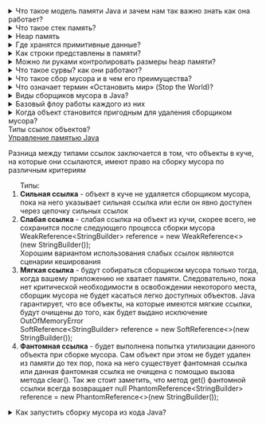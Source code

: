 <details><summary>Что такое модель памяти Java и зачем нам так важно знать как она работает?</summary>
    <p>Модель памяти Java описывает поведение потоков в среде исполнения Java</p>
    <ul>Для чего нам надо знать, понимать как и куда расходуется память:
        <li>чтоб писать оптимальные, относительно памяти, программы</li>
        <li>избегать утечек памяти</li>
        <li>решать проблемы и ошибки вызванные недостатком памяти</li>
    </ul>
    <img src="https://user-images.githubusercontent.com/4215285/73688549-55d59980-46dd-11ea-89d2-06ab5afdf423.png" >
</details>
<details><summary>Что такое стек память?</summary>
    <p>Стек работает по принципу LIFO (последний вошел - первый вышел). Когда вызывается метод, для него выделяется
        блок памяти (frame), в котором хранятся значения примитивов, создаваемых в методе, и ссылки на объекты в куче, на которые ссылается метод
    </p>
    <p>Когда метод завершает выполнение, блок памяти (frame), отведенный для его нужд, очищается, и пространство становится доступным для 
        следующего метода. При этом поток выполнения программы возвращается к месту вызова этого метода с последующим переходом к следующей строке кода
    </p>
    <ul>Особенности:
        <li>Он заполняется и освобождается по мере вызова и завершения новых методов</li>
        <li>Переменные в стеке существуют до тех пор, пока выполняется метод в котором они были созданы</li>
        <li>Если память стека будет заполнена, Java бросит исключение java.lang.StackOverFlowError</li>
        <li>Доступ к этой области памяти осуществляется быстрее, чем к куче</li>
        <li>Является потокобезопасным, поскольку для каждого потока создается свой отдельный стек</li>
    </ul>
</details>
<details><summary>Heap память</summary>
    <p>Heap память - это область памяти используется для динамического выделения памяти для объектов и классов JRE во время выполнения</p>
    <p>Эти объекты имеют глобальный доступ и могут быть получены из любого места программы</p>
    <ul>Heap состоит из:
        <li><b>Young Generation</b> - область где размещаются недавно созданные объекты. Когда она заполняется, происходит быстрая сборка мусора</li>
        <li><b>Old (Tenured) Generation</b> - здесь хранятся долгоживущие объекты. Когда объекты из Young Generation достигают определенного порога «возраста», они перемещаются в Old Generation</li>
        <li><b>Permanent Generation</b> - содержит метаинформацию о классах и методах приложения, но начиная с Java 8 данная область памяти была упразднена</li>
    </ul>
    <ul>Особенности:
        <li>Когда эта область памяти полностью заполняется, Java бросает java.lang.OutOfMemoryError</li>
        <li>Доступ к ней медленнее, чем к стеку</li>
        <li>Эта память, в отличие от стека, автоматически не освобождается. Для сбора неиспользуемых объектов используется сборщик мусора</li>
        <li>В отличие от стека, куча не является потокобезопасной и ее необходимо контролировать, правильно синхронизируя код</li>
    </ul>
</details>
<details><summary>Где хранятся примитивные данные?</summary>
    <p>Значения полей примитивного типа, хранятся в куче</p>
    <p>Значения переменных (локальные переменные метода) примитивного типа хранятся в стеке</p>
</details>
<details><summary>Как строки представлены в памяти?</summary>
    <a href="https://javadevblog.com/chto-takoe-pul-strok-v-java.html" >Что такое пул строк в Java?</a>
    <p><b>Пул строк</b> - область памяти в куче, где JVM хранит строки</p>
    <p>каждый строковый литерал, будет храниться в пуле строк. Два объекта, проинициализированные эквивалентным строковым литералом
        будут иметь ссылки на один и тот же объект в пуле строк. Тк при инициализации, проверяется, есть ли в пуле строк такая страка,
        если есть, то возвращается ссылка на нее, если нет - то создается новая страка в пуле - этот процесс называется интерирование строк
    </p>
    <p>При инициализации строк с помощью new - в куче всегда создается новый объект типа String</p>
    <p>До Java 7 пул строк распологался в специальном участке памяти <b>PermGen</b>, который имел фиксированную длину и не
        расширялся во время выполнения программы и не доступен для сборки мусора. Это повышало риск получить OutOfMemoryError при большом количестве итерирования строк
    </p>
    <p>Начиная с Java 7 пул строк распологается в куче, что дает доступ сборщику мусора. Тем самым оптимизирую память и уменьшение риска получения OutOfMemoryError</p>
    <p>В Java 6 единственная оптимизация по увеличению памяти PermGen (где находился пул строк) - это только во время вызова программы с параметром:<br>
        -XX:MaxPermSize=1G
    </p>
    <p>Начиная с Java 7:<br>
        -XX:StringTableSize=4901
    </p>
</details>
<details><summary>Можно ли руками контролировать размеры heap памяти?</summary>
    <p>При запуске программы, в зависимости от системы, JVM выделяет значения памяти по умолчанию. При желании мы можем изменить эти значения
        при запуске приложения указать параметры:<br>
        <b>-Xms</b> - определяет минимальный объем heap памяти<br>
        <b>-Xmx</b> - определяет максимальный объем heap памяти<br>
        -Xms должен быть меньше, чем -Xmx
    </p>
</details>
<details><summary>Что такое сурвы? как они работают?</summary>
    <a href="https://habr.com/ru/company/otus/blog/553996/">Избавляемся от мусора в Java</a><br>
    <img src="https://hsto.org/r/w1560/getpro/habr/upload_files/0fd/29a/713/0fd29a71366c3832002a9c8a9ca6266a.png" width="50%">
    <p><b>Поколение объекта</b> - возраст объекта, т.е. количество пережитых циклов сборки мусора.</p>
    <p>Для оптимизации сборки мусора память кучи дополнительно разделена на четыре области (Eden, S0, S1, OldGen). В эти области объекты помещаются в зависимости от их возраста.</p>
    <ol>Принцип работы:
        <li>Новые объекты создаются в области Eden. Области Survivor (S0, S1) на данный момент пустые
        <li>Когда область Eden заполняется, происходит минорная сборка мусора. <b>Minor GC</b> — это процесс, при котором операции mark и sweep выполняются для young generation</li>
        <li>После Minor GC живые объекты перемещаются в одну из областей Survivor (например, S0). Мертвые объекты полностью удаляются</li>
        <li>По мере работы приложения пространство Eden заполняется новыми объектами. При очередном Minor GC области young generation и S0 очищаются. На этот раз выжившие объекты 
            перемещаются в область S1, и их возраст увеличивается (отметка о том, что они пережили сборку мусора)  
        </li>
        <li>При следующем Minor GC процесс повторяется. Однако на этот раз области Survivor меняются местами. Живые объекты перемещаются в S0 и у них увеличивается возраст. Области Eden и S1 очищаются</li>
        <li>Объекты между областями Survivor копируются определенное количество раз (пока не переживут определенное количество Minor GC) или пока там достаточно места. Затем эти объекты копируются в область Old</li>
        <li>При Major GC этапы mark и sweep выполняются для Old Generation. Major GC работает медленнее по сравнению с Minor GC, поскольку старое поколение в основном состоит из живых объектов</li>
    </ol>
</details>
<details><summary>Что такое сбор мусора и в чем его преимущества?</summary>
    <p>Сборка мусора - это процесс освобождения памяти за счет удаления неиспользуемых объектов </p>
    <p>Для сборки мусора используется алгоритм пометок (Mark & Sweep)</p>
    <ol>Этапы сборки мусора:
        <li><b>Mark (маркировка)</b> - GC сканирует все объекты и помечает живые (объекты, которые все еще используются). На этом шаге выполнение программы приостанавливается. Поэтому этот шаг также называется "Stop the World" </li>
        <li><b>Sweep (очистка)</b> - освобождается память, занятая объектами, не отмеченными на предыдущем шаге</li>
        <li><b>Compact (уплотнение)</b> - Объекты, пережившие очистку, перемещаются в единый  непрерывный блок памяти. Это уменьшает фрагментацию кучи и позволяет проще и быстрее размещать новые объекты</li>
        <img src="https://hsto.org/r/w1560/getpro/habr/upload_files/8f7/f4a/25f/8f7f4a25f345824f3b18b93d491aced9.png" width="50%">
    </ol>
    <ul>Преимущества:
        <li>Безопасность</li>
        <li>Упрощает процесс программирования</li>
        <li>Сокращает проблемы по управлению памяти</li>
    </ul>
    <ul>Недостатки:
        <li>остановка приложения во время работы gc (Stop the World)</li>
        <li>Возможно нееффективное использование памяти</li>
    </ul>
</details>
<details><summary>Что означает термин «Остановить мир» (Stop the World)?</summary>
    <p><b>Stop the World</b> - это полная остановка потоков программы для безопасной сборки мусора и других системных операций</p>
</details>
<details><summary>Виды сборщиков мусора в Java?</summary>
    <p><b>Serial Garbage Collector (последовательный)</b> - самый простой вариант для приложений с небольшим объемом данных и не 
        требовательных к задержкам. Хорош для использования в однопоточных средах. На слабых компьютерах может быть выбран
        виртуальной машиной в качестве сборщика по умолчанию
    </p>
    <p><b>Parallel (параллельный)</b> - наследует подходы к сборке от последовательного сборщика, но добавляет параллелизм в 
        некоторые операции, а также возможности по автоматической подстройке под требуемые параметры производительности
    </p>
    <p><b>Concurrent Mark Sweep (CMS)</b> - нацелен на снижение максимальных задержек путем выполнения части работ по сборке 
        мусора параллельно с основными потоками приложения. Подходит для работы с относительно большими объемами данных в памяти
    </p>
    <p><b>Garbage-First (G1)</b> - создан для постепенной замены CMS, особенно в серверных приложениях, работающих на многопроцессорных серверах и оперирующих большими объемами данных</p>
</details>
<details><summary>Базовый флоу работы каждого из них</summary>
    <a href="https://habr.com/ru/post/269707/" >Часть 2 — Сборщики Serial GC и Parallel GC.</a><br>
    <a href="https://habr.com/ru/post/269863/" >Часть 3 — Сборщики CMS GC и G1 GC</a>
    <p><b>Serial:</b> -XX:+UseSerialGC.</p>
    <p><b>Parallel GC</b> -XX:+UseParallelGC.</p>
    <p><b></b></p>
    <p><b></b></p>
</details>
<details><summary>Когда объект становится пригодным для удаления сборщиком мусора?</summary>
    <p>Когда на объект в памяти нет ссылок</p>
</details>
<detials><summary>Типы ссылок объектов?</summary>
    <a href="https://habr.com/ru/post/549176/">Управление памятью Java</a>
    <p>Разница между типами ссылок заключается в том, что объекты в куче, на которые они ссылаются, имеют право на сборку мусора по различным критериям</p>
    <ol>Типы:
        <li><b>Сильная ссылка</b> - объект в куче не удаляется сборщиком мусора, пока на него указывает сильная ссылка или если он явно доступен через цепочку сильных ссылок</li>
        <li><b>Слабая ссылка</b> -  слабая ссылка на объект из кучи, скорее всего, не сохранится после следующего процесса сборки мусора<br>
            WeakReference&lt;StringBuilder&gt; reference = new WeakReference&lt;&gt;(new StringBuilder());<br>
            Хорошим вариантом использования слабых ссылок являются сценарии кеширования
        </li>
        <li><b>Мягкая ссылка</b> - будут собираться сборщиком мусора только тогда, когда вашему приложению не хватает памяти. 
            Следовательно, пока нет критической необходимости в освобождении некоторого места, сборщик мусора не будет касаться 
            легко доступных объектов. Java гарантирует, что все объекты, на которые имеются мягкие ссылки, будут очищены до того, 
            как будет выдано исключение OutOfMemoryError<br>
            SoftReference&lt;StringBuilder&gt; reference = new SoftReference&lt;&gt;(new StringBuilder());
        </li>
        <li><b>Фантомная ссылка</b> - будет выполнена попытка утилизации данного объекта при сборке мусора. Сам объект при этом не будет удален из памяти до тех пор, пока на него существует фантомная
            ссылка или данная фантомная ссылка не очищена с помощью вызова метода clear(). Так же стоит заметить, что метод get() 
            фантомной ссылки всегда возвращает null
            PhantomReference&lt;StringBuilder&gt; reference = new PhantomReference&lt;&gt;(new StringBuilder());
        </li>
    </ol>
</detials>
<details><summary>Как запустить сборку мусора из кода Java?</summary>
    <a htrf="https://www.theserverside.com/video/5-ways-to-force-Java-garbage-collection">5 ways to force Java garbage collection</a><br>
    <ul>методы
        <li>System.gc()</li>
        <li>Runtime.getRuntime().gc()</li>
    </ul>
</details>